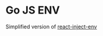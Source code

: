 # Go JS ENV

Simplified version of [react-inject-env](https://github.com/codegowhere/react-inject-env)
